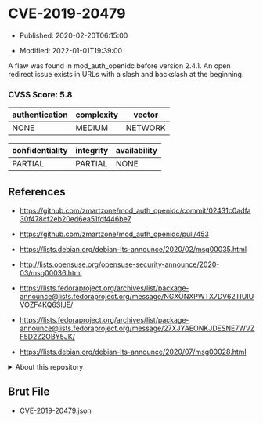# CVE-2019-20479

- Published: 2020-02-20T06:15:00

- Modified: 2022-01-01T19:39:00

A flaw was found in mod_auth_openidc before version 2.4.1. An open redirect issue exists in URLs with a slash and backslash at the beginning.

### CVSS Score: **5.8**

| authentication | complexity | vector |
| --- | --- | --- |
| NONE | MEDIUM | NETWORK |

| confidentiality | integrity | availability |
| --- | --- | --- |
| PARTIAL | PARTIAL | NONE |

## References

* https://github.com/zmartzone/mod_auth_openidc/commit/02431c0adfa30f478cf2eb20ed6ea51fdf446be7

* https://github.com/zmartzone/mod_auth_openidc/pull/453

* https://lists.debian.org/debian-lts-announce/2020/02/msg00035.html

* http://lists.opensuse.org/opensuse-security-announce/2020-03/msg00036.html

* https://lists.fedoraproject.org/archives/list/package-announce@lists.fedoraproject.org/message/NGXONXPWTX7DV62TIUIUVOZF4KQ6SIJE/

* https://lists.fedoraproject.org/archives/list/package-announce@lists.fedoraproject.org/message/27XJYAEONKJDESNE7WVZF5D2Z2OBY5JK/

* https://lists.debian.org/debian-lts-announce/2020/07/msg00028.html

<details>
<summary>About this repository</summary> 

  This repository is part of the project [Live Hack CVE](https://github.com/Live-Hack-CVE). Main website can be found [www.live-hack.org](https://www.live-hack.org) 
  
  Made by [Sn0wAlice](https://github.com/Sn0wAlice) for the people that care about security and need to have a feed of the latest CVEs. Hope you enjoy it, don't forget to star the repo and follow me on [Twitter](https://twitter.com/Sn0wAlice) and [Github](https://github.com/Sn0wAlice). And that is my [personnal website](https://www.alice-snow.me/)

  - [Home Page](https://github.com/Live-Hack-CVE)
  - [Framework](https://github.com/Live-Hack-CVE/cve-framework)
  - [CVE database](https://github.com/Live-Hack-CVE/full_database)
  - [Changelog](https://github.com/Live-Hack-CVE/Changelog)
</details>

## Brut File

* [CVE-2019-20479.json](https://raw.githubusercontent.com/Live-Hack-CVE/full_database/main/cves/2019/CVE-2019-20479.json)

